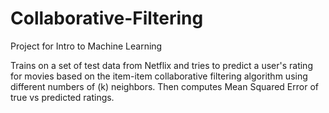 # Collaborative-Filtering

Project for Intro to Machine Learning

Trains on a set of test data from Netflix and tries to predict a user's rating for movies based on the item-item collaborative filtering algorithm using different numbers of (k) neighbors.
Then computes Mean Squared Error of true vs predicted ratings.
